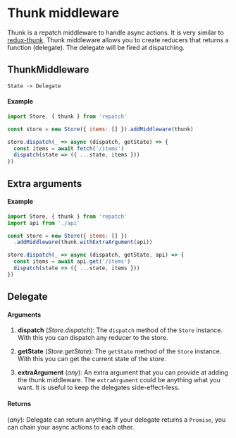 # Thunk middleware

Thunk is a repatch middleware to handle async actions. It is very similar to [redux-thunk](https://www.npmjs.com/package/redux-thunk). Thunk middleware allows you to create reducers that returns a function (delegate). The delegate will be fired at dispatching.

## ThunkMiddleware

`State -> Delegate`

#### Example

```javascript
import Store, { thunk } from 'repatch'

const store = new Store({ items: [] }).addMiddleware(thunk)

store.dispatch(_ => async (dispatch, getState) => {
  const items = await fetch('/items')
  dispatch(state => ({ ...state, items }))
})
```

## Extra arguments

#### Example

```javascript
import Store, { thunk } from 'repatch'
import api from './api'

const store = new Store({ items: [] })
  .addMiddleware(thunk.withExtraArgument(api))

store.dispatch(_ => async (dispatch, getState, api) => {
  const items = await api.get('/items')
  dispatch(state => ({ ...state, items }))
})
```

## Delegate

#### Arguments

1) **dispatch** (*Store.dispatch*): The `dispatch` method of the `Store` instance. With this you can dispatch any reducer to the store.

2) **getState** (*Store.getState*): The `getState` method of the `Store` instance. With this you can get the current state of the store.

3) **extraArgument** (*any*): An extra argument that you can provide at adding the thunk middleware. The `extraArgument` could be anything what you want. It is useful to keep the delegates side-effect-less.

#### Returns

(*any*): Delegate can return anything. If your delegate returns a `Promise`, you can chain your async actions to each other.